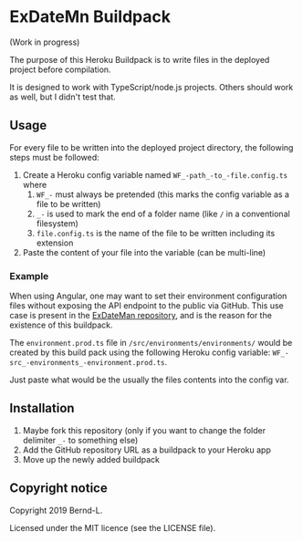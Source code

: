 # ExDateMn Buildpack

(Work in progress)

The purpose of this Heroku Buildpack is to write files in the deployed project before compilation.

It is designed to work with TypeScript/node.js projects. Others should work as well, but I didn't test that.

## Usage

For every file to be written into the deployed project directory, the following steps must be followed:

1. Create a Heroku config variable named `WF_-path_-to_-file.config.ts` where
   1. `WF_-` must always be pretended (this marks the config variable as a file to be written)
   2. `_-` is used to mark the end of a folder name (like `/` in a conventional filesystem)
   3. `file.config.ts` is the name of the file to be written including its extension
2. Paste the content of your file into the variable (can be multi-line)

### Example

When using Angular, one may want to set their environment configuration files without exposing the API endpoint to the public via GitHub.
This use case is present in the [ExDateMan repository](https://github.com/Bernd-L/exDateMan), and is the reason for the existence of this buildpack.

The `environment.prod.ts` file in `/src/environments/environments/` would be created by this build pack using the following Heroku config variable: `WF_-src_-environments_-environment.prod.ts`.

Just paste what would be the usually the files contents into the config var.

## Installation

1. Maybe fork this repository (only if you want to change the folder delimiter `_-` to something else)
2. Add the GitHub repository URL as a buildpack to your Heroku app
3. Move up the newly added buildpack

## Copyright notice

Copyright 2019 Bernd-L.

Licensed under the MIT licence (see the LICENSE file).